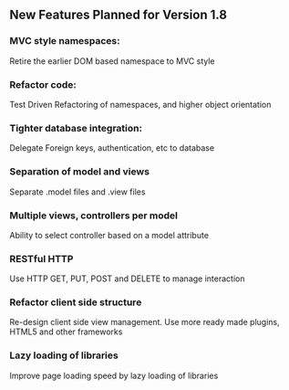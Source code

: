 ## New Features Planned for Version 1.8

### MVC style namespaces:

Retire the earlier DOM based namespace to MVC style

### Refactor code:

Test Driven Refactoring of namespaces, and higher object orientation

### Tighter database integration:

Delegate Foreign keys, authentication, etc to database

### Separation of model and views

Separate .model files and .view files

### Multiple views, controllers per model

Ability to select controller based on a model attribute

### RESTful HTTP

Use HTTP GET, PUT, POST and DELETE to manage interaction

### Refactor client side structure

Re-design client side view management. Use more ready made plugins, HTML5 and other frameworks

### Lazy loading of libraries

Improve page loading speed by lazy loading of libraries